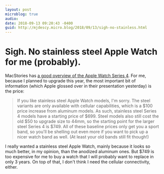 ```yaml
---
layout: post
microblog: true
audio: 
date: 2018-09-13 09:20:43 -0400
guid: http://mjdescy.micro.blog/2018/09/13/sigh-no-stainless.html
---
```


# Sigh. No stainless steel Apple Watch for me (probably).

MacStories has [a good overview of the Apple Watch Series 4](https://www.macstories.net/news/apple-watch-series-4-the-macstories-overview/). For me, because I planned to upgrade this year, the most important bit of information (which Apple glossed over in their presentation yesterday) is the price:

> If you like stainless steel Apple Watch models, I'm sorry. The steel variants are only available with cellular capabilities, which is a $100 price increase from aluminum models. As such, stainless steel Series 4 models have a starting price of $699. Steel models also still cost the old $50 to upgrade size to 44mm, so the starting point for the larger steel Series 4 is $749. All of these baseline prices only get you a sport band, so you'll be shelling out even more if you want to pick up a nicer watch band as well. (At least your old bands still fit though!)

I really wanted a stainless steel Apple Watch, mainly because it looks so much better, in my opinion, than the anodized aluminum ones. But $749 is too expensive for me to buy a watch that I will probably want to replace in only 3 years. On top of that, I don't think I need the cellular connectivity, either.
